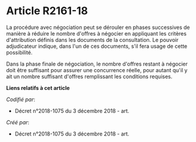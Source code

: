 # Article R2161-18

La procédure avec négociation peut se dérouler en phases successives de manière à réduire le nombre d'offres à négocier en
appliquant les critères d'attribution définis dans les documents de la consultation. Le pouvoir adjudicateur indique, dans
l'un de ces documents, s'il fera usage de cette possibilité.

Dans la phase finale de négociation, le nombre d'offres restant à négocier doit être suffisant pour assurer une concurrence
réelle, pour autant qu'il y ait un nombre suffisant d'offres remplissant les conditions requises.

**Liens relatifs à cet article**

_Codifié par_:

  - Décret n°2018-1075 du 3 décembre 2018 - art.

_Créé par_:

  - Décret n°2018-1075 du 3 décembre 2018 - art.
